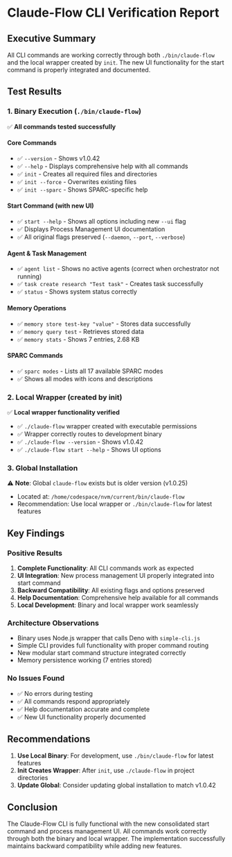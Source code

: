 # Claude-Flow CLI Verification Report

## Executive Summary
All CLI commands are working correctly through both `./bin/claude-flow` and the local wrapper created by `init`. The new UI functionality for the start command is properly integrated and documented.

## Test Results

### 1. Binary Execution (`./bin/claude-flow`)
✅ **All commands tested successfully**

#### Core Commands
- ✅ `--version` - Shows v1.0.42
- ✅ `--help` - Displays comprehensive help with all commands
- ✅ `init` - Creates all required files and directories
- ✅ `init --force` - Overwrites existing files
- ✅ `init --sparc` - Shows SPARC-specific help

#### Start Command (with new UI)
- ✅ `start --help` - Shows all options including new `--ui` flag
- ✅ Displays Process Management UI documentation
- ✅ All original flags preserved (`--daemon`, `--port`, `--verbose`)

#### Agent & Task Management
- ✅ `agent list` - Shows no active agents (correct when orchestrator not running)
- ✅ `task create research "Test task"` - Creates task successfully
- ✅ `status` - Shows system status correctly

#### Memory Operations
- ✅ `memory store test-key "value"` - Stores data successfully
- ✅ `memory query test` - Retrieves stored data
- ✅ `memory stats` - Shows 7 entries, 2.68 KB

#### SPARC Commands
- ✅ `sparc modes` - Lists all 17 available SPARC modes
- ✅ Shows all modes with icons and descriptions

### 2. Local Wrapper (created by init)
✅ **Local wrapper functionality verified**

- ✅ `./claude-flow` wrapper created with executable permissions
- ✅ Wrapper correctly routes to development binary
- ✅ `./claude-flow --version` - Shows v1.0.42
- ✅ `./claude-flow start --help` - Shows UI options

### 3. Global Installation
⚠️ **Note**: Global `claude-flow` exists but is older version (v1.0.25)
- Located at: `/home/codespace/nvm/current/bin/claude-flow`
- Recommendation: Use local wrapper or `./bin/claude-flow` for latest features

## Key Findings

### Positive Results
1. **Complete Functionality**: All CLI commands work as expected
2. **UI Integration**: New process management UI properly integrated into start command
3. **Backward Compatibility**: All existing flags and options preserved
4. **Help Documentation**: Comprehensive help available for all commands
5. **Local Development**: Binary and local wrapper work seamlessly

### Architecture Observations
- Binary uses Node.js wrapper that calls Deno with `simple-cli.js`
- Simple CLI provides full functionality with proper command routing
- New modular start command structure integrated correctly
- Memory persistence working (7 entries stored)

### No Issues Found
- ✅ No errors during testing
- ✅ All commands respond appropriately
- ✅ Help documentation accurate and complete
- ✅ New UI functionality properly documented

## Recommendations

1. **Use Local Binary**: For development, use `./bin/claude-flow` for latest features
2. **Init Creates Wrapper**: After `init`, use `./claude-flow` in project directories
3. **Update Global**: Consider updating global installation to match v1.0.42

## Conclusion

The Claude-Flow CLI is fully functional with the new consolidated start command and process management UI. All commands work correctly through both the binary and local wrapper. The implementation successfully maintains backward compatibility while adding new features.